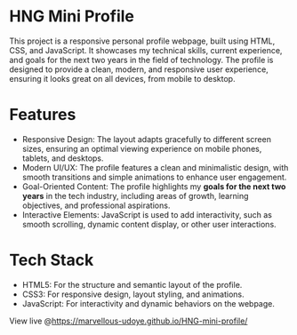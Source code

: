 # HNG Mini Profile
This project is a responsive personal profile webpage, built using HTML, CSS, and JavaScript. It showcases my technical skills, current experience, and goals for the next two years in the field of technology. 
The profile is designed to provide a clean, modern, and responsive user experience, ensuring it looks great on all devices, from mobile to desktop.

# Features

- Responsive Design: The layout adapts gracefully to different screen sizes, ensuring an optimal viewing experience on mobile phones, tablets, and desktops.
- Modern UI/UX: The profile features a clean and minimalistic design, with smooth transitions and simple animations to enhance user engagement.
- Goal-Oriented Content: The profile highlights my **goals for the next two years** in the tech industry, including areas of growth, learning objectives, and professional aspirations.
- Interactive Elements: JavaScript is used to add interactivity, such as smooth scrolling, dynamic content display, or other user interactions.

# Tech Stack

- HTML5: For the structure and semantic layout of the profile.
- CSS3: For responsive design, layout styling, and animations.
- JavaScript: For interactivity and dynamic behaviors on the webpage.

View live @https://marvellous-udoye.github.io/HNG-mini-profile/
